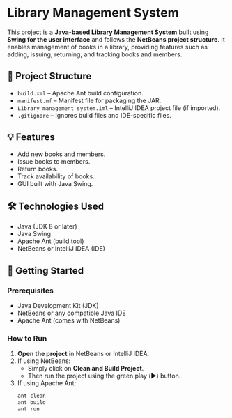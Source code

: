 # Library Management System

This project is a **Java-based Library Management System** built using **Swing for the user interface** and follows the **NetBeans project structure**. It enables management of books in a library, providing features such as adding, issuing, returning, and tracking books and members.

## 📁 Project Structure

- `build.xml` – Apache Ant build configuration.
- `manifest.mf` – Manifest file for packaging the JAR.
- `Library management system.iml` – IntelliJ IDEA project file (if imported).
- `.gitignore` – Ignores build files and IDE-specific files.

## 💡 Features

- Add new books and members.
- Issue books to members.
- Return books.
- Track availability of books.
- GUI built with Java Swing.

## 🛠️ Technologies Used

- Java (JDK 8 or later)
- Java Swing
- Apache Ant (build tool)
- NetBeans or IntelliJ IDEA (IDE)

## 🏁 Getting Started

### Prerequisites

- Java Development Kit (JDK)
- NetBeans or any compatible Java IDE
- Apache Ant (comes with NetBeans)

### How to Run

1. **Open the project** in NetBeans or IntelliJ IDEA.
2. If using NetBeans:
   - Simply click on **Clean and Build Project**.
   - Then run the project using the green play (▶️) button.
3. If using Apache Ant:
   ```bash
   ant clean
   ant build
   ant run
